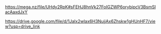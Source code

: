 https://mega.nz/file/UHdy2RpK#sFEHJ8hnVk27FoIGZWP6orybipcV3BsmSlacAaxdJxY

https://drive.google.com/file/d/1JaIx2wlax6H3NujjAx6Zhskw1gHUnHF7/view?usp=drive_link
